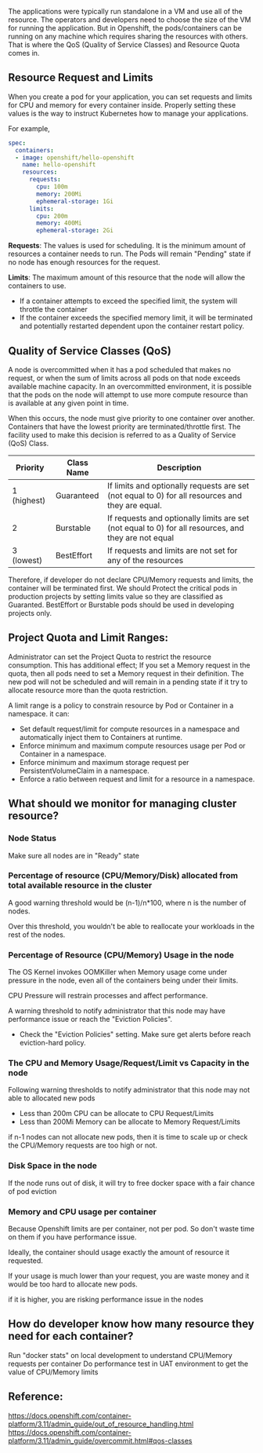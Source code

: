 

The applications were typically run standalone in a VM and use all of the resource.
The operators and developers need to choose the size of the VM for running the application.
But in Openshift, the pods/containers can be running on any machine which requires sharing the resources with others.
That is where the QoS (Quality of Service Classes) and Resource Quota comes in. 



## Resource Request and Limits
When you create a pod for your application, you can set requests and limits for CPU and memory for every container inside.
Properly setting these values is the way to instruct Kubernetes how to manage your applications.



For example,
```yaml
spec:
  containers:
  - image: openshift/hello-openshift
    name: hello-openshift
    resources:
      requests:
        cpu: 100m
        memory: 200Mi
        ephemeral-storage: 1Gi
      limits:
        cpu: 200m
        memory: 400Mi
        ephemeral-storage: 2Gi
```

**Requests**: The values is used for scheduling. It is the minimum amount of resources a container needs to run. The Pods will remain "Pending" state if no node has enough resources for the request. 

**Limits**: The maximum amount of this resource that the node will allow the containers to use. 

- If a container attempts to exceed the specified limit, the system will throttle the container
- If the container exceeds the specified memory limit, it will be terminated and potentially restarted dependent upon the container restart policy.


## Quality of Service Classes (QoS)


A node is overcommitted when it has a pod scheduled that makes no request, or when the sum of limits across all pods on that node exceeds available machine capacity.
In an overcommitted environment, it is possible that the pods on the node will attempt to use more compute resource than is available at any given point in time.

When this occurs, the node must give priority to one container over another. Containers that have the lowest priority are terminated/throttle first. The facility used to make this decision is referred to as a Quality of Service (QoS) Class. 


| Priority |	Class Name | Description |
| -------- | ----------- | ----------- |
| 1 (highest)	| Guaranteed | If limits and optionally requests are set (not equal to 0) for all resources and they are equal. |
| 2           | Burstable  | If requests and optionally limits are set (not equal to 0) for all resources, and they are not equal |
| 3 (lowest)  | BestEffort | If requests and limits are not set for any of the resources |

Therefore, if developer do not declare CPU/Memory requests and limits, the container will be terminated first. We should Protect the critical pods in production projects by setting limits value so they are classified as Guaranted. BestEffort or Burstable pods should be used in developing projects only.


## Project Quota and Limit Ranges:

Administrator can set the Project Quota to restrict the resource consumption. 
This has additional effect; If you set a Memory request in the quota, then all pods need to set a Memory request in their definition.
The new pod will not be scheduled and will remain in a pending state if it try to allocate resource more than the quota restriction.


A limit range is a policy to constrain resource by Pod or Container in a namespace. it can:

- Set default request/limit for compute resources in a namespace and automatically inject them to Containers at runtime.
- Enforce minimum and maximum compute resources usage per Pod or Container in a namespace.
- Enforce minimum and maximum storage request per PersistentVolumeClaim in a namespace.
- Enforce a ratio between request and limit for a resource in a namespace.




## What should we monitor for managing cluster resource?


### Node Status

Make sure all nodes are in "Ready" state



### Percentage of resource (CPU/Memory/Disk) allocated from total available resource in the cluster

A good warning threshold would be (n-1)/n*100, where n is the number of nodes.

Over this threshold, you wouldn't be able to reallocate your workloads in the rest of the nodes.



### Percentage of Resource (CPU/Memory) Usage in the node

The OS Kernel invokes OOMKiller when Memory usage come under pressure in the node, even all of the containers being under their limits.

CPU Pressure will restrain processes and affect performance.


A warning threshold to notify administrator that this node may have performance issue or reach the "Eviction Policies".

  - Check the "Eviction Policies" setting. Make sure get alerts before reach eviction-hard policy. 


### The CPU and Memory Usage/Request/Limit vs Capacity in the node

Following warning thresholds to notify administrator that this node may not able to allocated new pods 

- Less than 200m CPU can be allocate to CPU Request/Limits
- Less than 200Mi Memory can be allocate to Memory Request/Limits


if n-1 nodes can not allocate new pods, then it is time to scale up or check the CPU/Memory requests are too high or not.



### Disk Space in the node

If the node runs out of disk, it will try to free docker space with a fair chance of pod eviction



### Memory and CPU usage per container

Because Openshift limits are per container, not per pod. So don't waste time on them if you have performance issue.


Ideally, the container should usage exactly the amount of resource it requested.

If your usage is much lower than your request, you are waste money and it would be too hard to allocate new pods.

if it is higher, you are risking performance issue in the nodes



## How do developer know how many resource they need for each container?


Run "docker stats" on local development to understand CPU/Memory requests per container
Do performance test in UAT environment to get the value of CPU/Memory limits


## Reference:
https://docs.openshift.com/container-platform/3.11/admin_guide/out_of_resource_handling.html
https://docs.openshift.com/container-platform/3.11/admin_guide/overcommit.html#qos-classes

